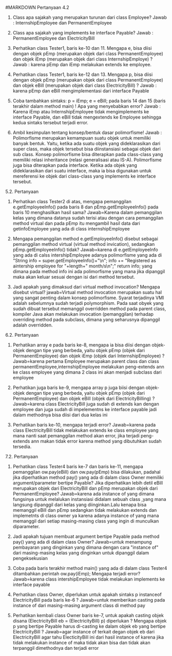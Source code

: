 #MARKDOWN
Pertanyaan 4.2
1.	Class apa sajakah yang merupakan turunan dari class Employee?
Jawab : InternshipEmployee dan PermanentEmployee

2.	Class apa sajakah yang implements ke interface Payable?
Jawab : PermanentEmployee dan ElectricityBill

3.	Perhatikan class Tester1, baris ke-10 dan 11. Mengapa e, bisa diisi dengan objek pEmp (merupakan objek dari class PermanentEmployee) dan objek iEmp (merupakan objek dari class InternshipEmploye) ?
Jawab : karena pEmp dan iEmp melakukan extends ke employee.

4.	Perhatikan class Tester1, baris ke-12 dan 13. Mengapa p, bisa diisi dengan objek pEmp (merupakan objek dari class PermanentEmployee) dan objek eBill (merupakan objek dari class ElectricityBill) ?
Jawab : karena pEmp dan eBill mengimplementasi dari interface Payable

5.	Coba tambahkan sintaks:
p = iEmp;
e = eBill;
pada baris 14 dan 15 (baris terakhir dalam method main) ! Apa yang menyebabkan error?
Jawab : Karena iEmp atau InternshipEmployee tidak mengimplements ke interface Payable, dan eBill tidak mengextends 
ke Employee sehingga kedua sintaks tersebut terjadi error.

6.	Ambil kesimpulan tentang konsep/bentuk dasar polimorfisme!
Jawab : Polimorfisme merupakan kemampuan suatu objek untuk memiliki banyak bentuk. Yaitu, 
ketika ada suatu objek yang dideklarasikan dari super class, 
maka objek tersebut bisa diinstansiasi sebagai objek dari sub class. 
Konsep polimorfisme bisa diterapkan pada class-class yang memiliki relasi inheritance 
(relasi generalisasi atau IS-A). 
Polimorfisme juga bisa diterapkan pada interface.
Ketika ada objek yang dideklarasikan dari suatu interface, 
maka ia bisa digunakan untuk mereferensi ke objek dari class-class yang implements ke interface tersebut.

5.2. Pertanyaan
1. Perhatikan class Tester2 di atas, mengapa pemanggilan
e.getEmployeeInfo() pada baris 8 dan
pEmp.getEmployeeInfo() pada baris 10 menghasilkan hasil sama?
Jawab=Karena dalam pemanggilan kelas yang dimana datanya sudah terisi atau dengan cara pemanggilan method virtual
dan pada pEmp itu mengambil hasil data dari getinfoEmployee yang ada di class internshipEmployee

2. Mengapa pemanggilan method e.getEmployeeInfo() disebut sebagai 
pemanggilan method virtual (virtual method invication), sedangkan 
pEmp.getEmployeeInfo() tidak?
Jawab=karena di e.getEmployeeInfo yang ada di calss intershipEmployee adanya polimorfisme yang ada di 
"String info = super.getEmployeeInfo()+"\n";
        info += "Registered as aintership employee for "+length+" month/s\n";"
        return info;
yang dimana pada method info ini ada polimorfisme yang mana jika dipanggil maka akan keluar sesuai dengan isi dari method tersebut.

3. Jadi apakah yang dimaksud dari virtual method invocation? Mengapa 
disebut virtual?
jawab=Virtual method invocation merupakan suatu hal yang sangat penting dalam konsep polimorfisme. 
Syarat terjadinya VMI adalah sebelumnya sudah terjadi polymorphism. 
Pada saat obyek yang sudah dibuat tersebut memanggil overridden method pada parent class, 
kompiler Java akan melakukan invocation (pemanggilan) terhadap overriding method pada subclass, 
dimana yang seharusnya dipanggil adalah overridden.

6.2. Pertanyaan
1. Perhatikan array e pada baris ke-8, mengapa ia bisa diisi dengan objek- objek dengan tipe yang berbeda,
yaitu objek pEmp (objek dari
PermanentEmployee) dan objek iEmp (objek dari
InternshipEmployee) ?
Jawab=karena pertama Employee merupakan parent class dan class permanentEmployee,internshipEmployee
melakukan peng-extends ann ke class employee yang dimana 2 class ini akan menjadi subclass dari employee

2. Perhatikan juga baris ke-9, mengapa array p juga biisi dengan objek-objek 
dengan tipe yang berbeda, yaitu objek pEmp (objek dari
PermanentEmployee) dan objek eBill (objek dari
ElectricityBilling) ?
Jawab=karena class ElectricityBill juga sudah di extends kan dengan employee 
dan juga sudah di impelementns ke interface payable jadi dalam methodnya bisa diisi dari dua kelas ini 

3. Perhatikan baris ke-10, mengapa terjadi error?
Jawab=karena pada class ElectricityBill tidak melakukan extends ke class employee yang mana nanti saat pemanggilan method akan error,
jika terjadi peng-extends ann makan tidak error karena method yang dibutuhkan 
sudah tersedia.

7.2. Pertanyaan
1. Perhatikan class Tester4 baris ke-7 dan baris ke-11, mengapa 
pemanggilan ow.pay(eBill) dan ow.pay(pEmp) bisa dilakukan, 
padahal jika diperhatikan method pay() yang ada di dalam class Owner 
memiliki argument/parameter bertipe Payable?
Jika diperhatikan lebih detil eBill merupakan objek dari
ElectricityBill dan pEmp merupakan objek dari
PermanentEmployee?
Jawab=karena ada instance of yang dimana fungsinya untuk melalukan instansiasi didalam sebuah class
,yang mana langsung dipanggil dari kelas yang diinginkan.Lalu kenapa bisa memanggil eBill dan pEmp sedangkan tidak melakukan
extends dan implemetnts di class owner ya karena adanya instance of yang mana memanggil dari setiap masing-masing class
yang ingin di munculkan diparameter.


2. Jadi apakah tujuan membuat argument bertipe Payable pada method 
pay() yang ada di dalam class Owner?
Jawab=untuk menampung pembayaran yang dinginkan yang dimana dengan cara "instance of" 
dari masing-masing kelas yang dinginkan untuk dipanggil dalam pengeksekusian 

3. Coba pada baris terakhir method main() yang ada di dalam class
Tester4 ditambahkan perintah ow.pay(iEmp);
Mengapa terjadi error?
Jawab=karena class intershipEmployee tidak melakukan implements ke interface payable

4. Perhatikan class Owner, diperlukan untuk apakah sintaks p
instanceof ElectricityBill pada baris ke-6 ?
Jawab=untuk memberikan casting pada instance of dari masing-masing 
argument class di method pay

5. Perhatikan kembali class Owner baris ke-7, untuk apakah casting objek 
disana (ElectricityBill eb = (ElectricityBill) p) 
diperlukan ? Mengapa objek p yang bertipe Payable harus di-casting ke 
dalam objek eb yang bertipe ElectricityBill ?
Jawab=agar instance of terkait degan objek eb dari ElectricityBill agar tahu ElecticityBill ini dari hasil instance of
karena jika tidak melakukan instance of maka tidak akan bisa dan tidak akan terpanggil dimethodnya dan terjadi error
